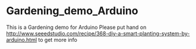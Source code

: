 # Gardening_demo_Arduino
This is a Gardening demo for Arduino
Please put hand on http://www.seeedstudio.com/recipe/368-diy-a-smart-planting-system-by-arduino.html to get more info
